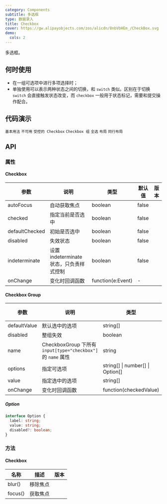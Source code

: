 ```yaml
---
category: Components
subtitle: 多选框
type: 数据录入
title: Checkbox
cover: https://gw.alipayobjects.com/zos/alicdn/8nbVbHEm_/CheckBox.svg
demo:
  cols: 2
---
```


多选框。

## 何时使用

- 在一组可选项中进行多项选择时；
- 单独使用可以表示两种状态之间的切换，和 `switch` 类似。区别在于切换 `switch` 会直接触发状态改变，而 `checkbox` 一般用于状态标记，需要和提交操作配合。

## 代码演示

<code src="./demo/basic.tsx">基本用法</code>
<code src="./demo/disabled.tsx">不可用</code>
<code src="./demo/controller.tsx">受控的 Checkbox</code>
<code src="./demo/group.tsx">Checkbox 组</code>
<code src="./demo/check-all.tsx">全选</code>
<code src="./demo/layout.tsx">布局</code>
<code src="./demo/debug-line.tsx">同行布局</code>

## API

### 属性

#### Checkbox

| 参数           | 说明                                    | 类型              | 默认值 | 版本 |
| -------------- | --------------------------------------- | ----------------- | ------ | ---- |
| autoFocus      | 自动获取焦点                            | boolean           | false  |      |
| checked        | 指定当前是否选中                        | boolean           | false  |      |
| defaultChecked | 初始是否选中                            | boolean           | false  |      |
| disabled       | 失效状态                                | boolean           | false  |      |
| indeterminate  | 设置 indeterminate 状态，只负责样式控制 | boolean           | false  |      |
| onChange       | 变化时回调函数                          | function(e:Event) | -      |      |

#### Checkbox Group

| 参数 | 说明 | 类型 | 默认值 | 版本 |
| --- | --- | --- | --- | --- |
| defaultValue | 默认选中的选项 | string\[] | \[] |  |
| disabled | 整组失效 | boolean | false |  |
| name | CheckboxGroup 下所有 `input[type="checkbox"]` 的 `name` 属性 | string | - |  |
| options | 指定可选项 | string\[] \| number\[] \| Option\[] | \[] |  |
| value | 指定选中的选项 | string\[] | \[] |  |
| onChange | 变化时回调函数 | function(checkedValue) | - |  |

##### Option

```typescript
interface Option {
  label: string;
  value: string;
  disabled?: boolean;
}
```

### 方法

#### Checkbox

| 名称    | 描述     | 版本 |
| ------- | -------- | ---- |
| blur()  | 移除焦点 |      |
| focus() | 获取焦点 |      |
